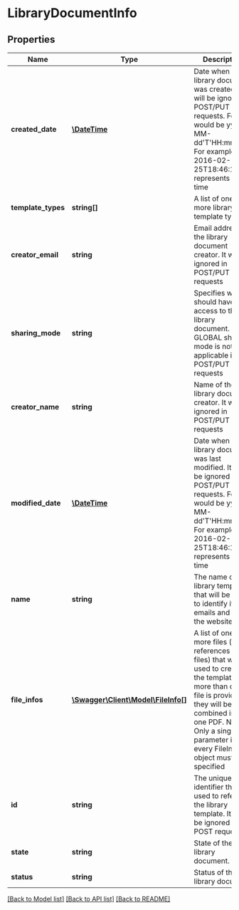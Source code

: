 # LibraryDocumentInfo

## Properties
Name | Type | Description | Notes
------------ | ------------- | ------------- | -------------
**created_date** | [**\DateTime**](\DateTime.md) | Date when library document was created. It will be ignored in POST/PUT requests. Format would be yyyy-MM-dd&#39;T&#39;HH:mm:ssZ. For example, e.g 2016-02-25T18:46:19Z represents UTC time | [optional] 
**template_types** | **string[]** | A list of one or more library template types | [optional] 
**creator_email** | **string** | Email address of the library document creator. It will be ignored in POST/PUT requests | [optional] 
**sharing_mode** | **string** | Specifies who should have access to this library document. GLOBAL sharing mode is not applicable in POST/PUT requests | [optional] 
**creator_name** | **string** | Name of the library document creator.  It will be ignored in POST/PUT requests | [optional] 
**modified_date** | [**\DateTime**](\DateTime.md) | Date when library document was last modified. It will be ignored in POST/PUT requests. Format would be yyyy-MM-dd&#39;T&#39;HH:mm:ssZ. For example, e.g 2016-02-25T18:46:19Z represents UTC time | [optional] 
**name** | **string** | The name of the library template that will be used to identify it, in emails and on the website | [optional] 
**file_infos** | [**\Swagger\Client\Model\FileInfo[]**](FileInfo.md) | A list of one or more files (or references to files) that will be used to create the template. If more than one file is provided, they will be combined into one PDF. Note: Only a single parameter in every FileInfo object must be specified | [optional] 
**id** | **string** | The unique identifier that is used to refer to the library template. It will be ignored in POST requests | [optional] 
**state** | **string** | State of the library document. | [optional] 
**status** | **string** | Status of the library document | [optional] 

[[Back to Model list]](../README.md#documentation-for-models) [[Back to API list]](../README.md#documentation-for-api-endpoints) [[Back to README]](../README.md)


